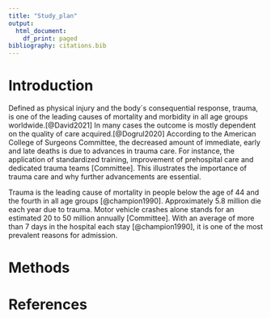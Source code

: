 ```yaml
---
title: "Study_plan"
output:
  html_document:
    df_print: paged
bibliography: citations.bib
---
```


# Introduction

Defined as physical injury and the body´s consequential response, trauma, is one of the leading causes of mortality and morbidity in all age groups worldwide.[@David2021] In many cases the outcome is mostly dependent on the quality of care acquired.[@Dogrul2020] According to the American College of Surgeons Committee, the decreased amount of immediate, early and late deaths is due to advances in trauma care. For instance, the application of standardized training, improvement of prehospital care and dedicated trauma teams [Committee]. This illustrates the importance of trauma care and why further advancements are essential.

Trauma is the leading cause of mortality in people below the age of 44 and the fourth in all age groups [@champion1990]. Approximately 5.8 million die each year due to trauma. Motor vehicle crashes alone stands for an estimated 20 to 50 million annually [Committee]. With an average of more than 7 days in the hospital each stay [@champion1990], it is one of the most prevalent reasons for admission.


# Methods

# References

